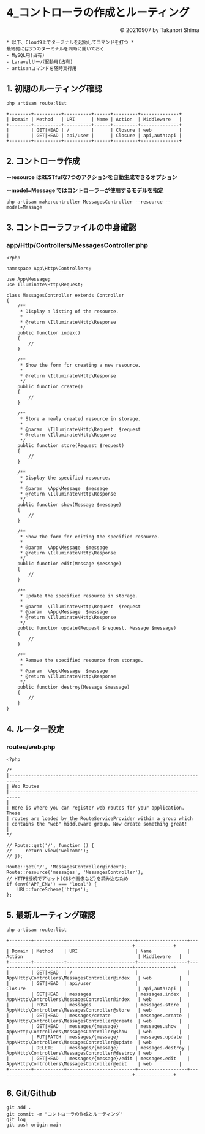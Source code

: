 # 4_コントローラの作成とルーティング

<p style='text-align: right;'> &copy; 20210907 by Takanori Shima </p>

```
* 以下、Cloud9上でターミナルを起動してコマンドを打つ *
最終的には3つのターミナルを同時に開いておく
- MySQL用(占有)
- Laravelサーバ起動用(占有)
- artisanコマンドを随時実行用
```

## 1. 初期のルーティング確認

```
php artisan route:list

+--------+----------+----------+------+---------+--------------+
| Domain | Method   | URI      | Name | Action  | Middleware   |
+--------+----------+----------+------+---------+--------------+
|        | GET|HEAD | /        |      | Closure | web          |
|        | GET|HEAD | api/user |      | Closure | api,auth:api |
+--------+----------+----------+------+---------+--------------+
```

## 2. コントローラ作成
**--resource はRESTfulな7つのアクションを自動生成できるオプション**

**--model=Message ではコントローラーが使用するモデルを指定**

```
php artisan make:controller MessagesController --resource --model=Message
```

## 3. コントローラファイルの中身確認
### app/Http/Controllers/MessagesController.php

    <?php
    
    namespace App\Http\Controllers;
    
    use App\Message;
    use Illuminate\Http\Request;
    
    class MessagesController extends Controller
    {
        /**
         * Display a listing of the resource.
         *
         * @return \Illuminate\Http\Response
         */
        public function index()
        {
            //
        }
    
        /**
         * Show the form for creating a new resource.
         *
         * @return \Illuminate\Http\Response
         */
        public function create()
        {
            //
        }
    
        /**
         * Store a newly created resource in storage.
         *
         * @param  \Illuminate\Http\Request  $request
         * @return \Illuminate\Http\Response
         */
        public function store(Request $request)
        {
            //
        }
    
        /**
         * Display the specified resource.
         *
         * @param  \App\Message  $message
         * @return \Illuminate\Http\Response
         */
        public function show(Message $message)
        {
            //
        }
    
        /**
         * Show the form for editing the specified resource.
         *
         * @param  \App\Message  $message
         * @return \Illuminate\Http\Response
         */
        public function edit(Message $message)
        {
            //
        }
    
        /**
         * Update the specified resource in storage.
         *
         * @param  \Illuminate\Http\Request  $request
         * @param  \App\Message  $message
         * @return \Illuminate\Http\Response
         */
        public function update(Request $request, Message $message)
        {
            //
        }
    
        /**
         * Remove the specified resource from storage.
         *
         * @param  \App\Message  $message
         * @return \Illuminate\Http\Response
         */
        public function destroy(Message $message)
        {
            //
        }
    }




## 4. ルーター設定
### routes/web.php


    <?php
    
    /*
    |--------------------------------------------------------------------------
    | Web Routes
    |--------------------------------------------------------------------------
    |
    | Here is where you can register web routes for your application. These
    | routes are loaded by the RouteServiceProvider within a group which
    | contains the "web" middleware group. Now create something great!
    |
    */
    
    // Route::get('/', function () {
    //     return view('welcome');
    // });
    
    Route::get('/', 'MessagesController@index');
    Route::resource('messages', 'MessagesController');
    // HTTPS接続でアセット(CSSや画像など)を読み込むため
    if (env('APP_ENV') === 'local') {
        URL::forceScheme('https');
    };


##  5. 最新ルーティング確認
```
php artisan route:list

+--------+-----------+-------------------------+------------------+-------------------------------------------------+--------------+
| Domain | Method    | URI                     | Name             | Action                                          | Middleware   |
+--------+-----------+-------------------------+------------------+-------------------------------------------------+--------------+
|        | GET|HEAD  | /                       |                  | App\Http\Controllers\MessagesController@index   | web          |
|        | GET|HEAD  | api/user                |                  | Closure                                         | api,auth:api |
|        | GET|HEAD  | messages                | messages.index   | App\Http\Controllers\MessagesController@index   | web          |
|        | POST      | messages                | messages.store   | App\Http\Controllers\MessagesController@store   | web          |
|        | GET|HEAD  | messages/create         | messages.create  | App\Http\Controllers\MessagesController@create  | web          |
|        | GET|HEAD  | messages/{message}      | messages.show    | App\Http\Controllers\MessagesController@show    | web          |
|        | PUT|PATCH | messages/{message}      | messages.update  | App\Http\Controllers\MessagesController@update  | web          |
|        | DELETE    | messages/{message}      | messages.destroy | App\Http\Controllers\MessagesController@destroy | web          |
|        | GET|HEAD  | messages/{message}/edit | messages.edit    | App\Http\Controllers\MessagesController@edit    | web          |
+--------+-----------+-------------------------+------------------+-------------------------------------------------+--------------+
```

## 6. Git/Github
```
git add .
git commit -m "コントローラの作成とルーティング"
git log
git push origin main
```